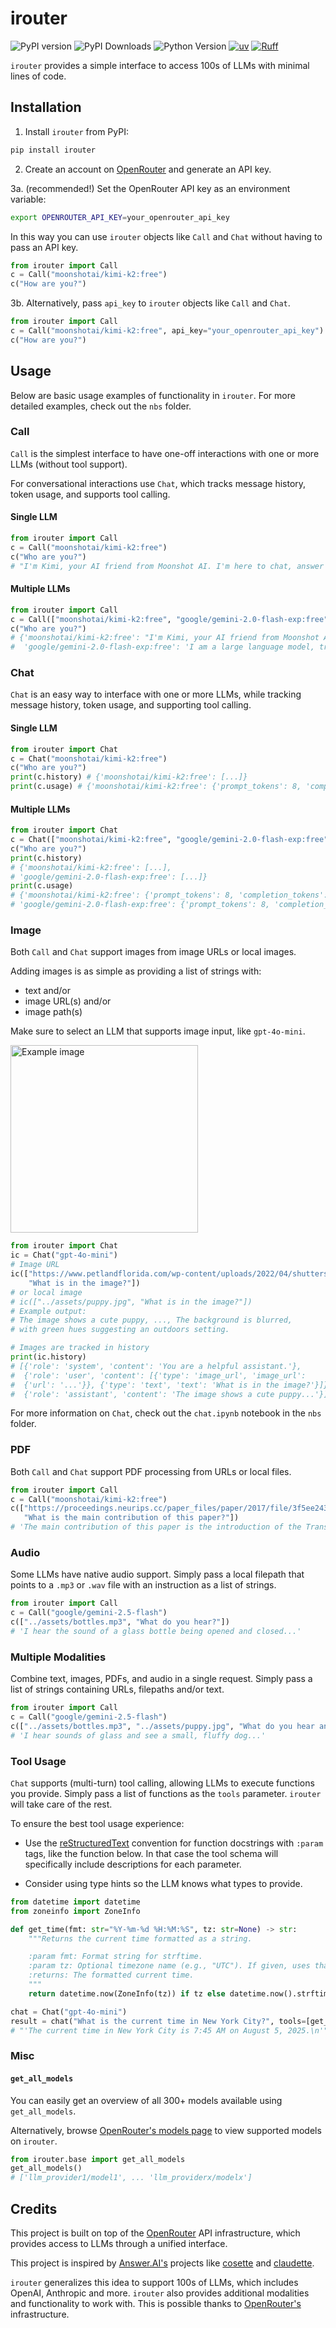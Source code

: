 # irouter

![PyPI version](https://img.shields.io/pypi/v/irouter)
![PyPI Downloads](https://static.pepy.tech/badge/irouter)
![Python Version](https://img.shields.io/badge/dynamic/toml?url=https://raw.githubusercontent.com/carlolepelaars/irouter/master/pyproject.toml&query=%24.project%5B%22requires-python%22%5D&label=python&color=blue) 
[![uv](https://img.shields.io/endpoint?url=https://raw.githubusercontent.com/astral-sh/uv/main/assets/badge/v0.json)](https://github.com/astral-sh/uv)
[![Ruff](https://img.shields.io/endpoint?url=https://raw.githubusercontent.com/astral-sh/ruff/main/assets/badge/v2.json)](https://github.com/astral-sh/ruff)

`irouter` provides a simple interface to access 100s of LLMs with minimal lines of code.

## Installation

1. Install `irouter` from PyPI:

```bash
pip install irouter
```

2. Create an account on [OpenRouter](https://openrouter.ai) and generate an API key.

3a. (recommended!) Set the OpenRouter API key as an environment variable:

```bash
export OPENROUTER_API_KEY=your_openrouter_api_key
```

In this way you can use `irouter` objects like `Call` and `Chat` without having to pass an API key.

```python
from irouter import Call
c = Call("moonshotai/kimi-k2:free")
c("How are you?")
```

3b. Alternatively, pass `api_key` to `irouter` objects like `Call` and `Chat`.

```python
from irouter import Call
c = Call("moonshotai/kimi-k2:free", api_key="your_openrouter_api_key")
c("How are you?")
```

## Usage

Below are basic usage examples of functionality in `irouter`. For more detailed examples, check out the `nbs` folder.

### Call

`Call` is the simplest interface to have one-off interactions with one or more LLMs (without tool support).

For conversational interactions use `Chat`, which tracks message history, token usage, and supports tool calling.

#### Single LLM
```python
from irouter import Call
c = Call("moonshotai/kimi-k2:free")
c("Who are you?")
# "I'm Kimi, your AI friend from Moonshot AI. I'm here to chat, answer your questions, and help you out whenever you need it."
```

#### Multiple LLMs
```python
from irouter import Call
c = Call(["moonshotai/kimi-k2:free", "google/gemini-2.0-flash-exp:free"])
c("Who are you?")
# {'moonshotai/kimi-k2:free': "I'm Kimi, your AI friend from Moonshot AI. I'm here to chat, answer your questions, and help you out whenever you need it.",
#  'google/gemini-2.0-flash-exp:free': 'I am a large language model, trained by Google.\n'}
```

### Chat

`Chat` is an easy way to interface with one or more LLMs, while tracking message history, token usage, and supporting tool calling.

#### Single LLM

```python
from irouter import Chat
c = Chat("moonshotai/kimi-k2:free")
c("Who are you?")
print(c.history) # {'moonshotai/kimi-k2:free': [...]}
print(c.usage) # {'moonshotai/kimi-k2:free': {'prompt_tokens': 8, 'completion_tokens': 8, 'total_tokens': 16}}
```

#### Multiple LLMs

```python
from irouter import Chat
c = Chat(["moonshotai/kimi-k2:free", "google/gemini-2.0-flash-exp:free"])
c("Who are you?")
print(c.history) 
# {'moonshotai/kimi-k2:free': [...], 
# 'google/gemini-2.0-flash-exp:free': [...]}
print(c.usage) 
# {'moonshotai/kimi-k2:free': {'prompt_tokens': 8, 'completion_tokens': 8, 'total_tokens': 16}, 
# 'google/gemini-2.0-flash-exp:free': {'prompt_tokens': 8, 'completion_tokens': 10, 'total_tokens': 18}}
```

### Image

Both `Call` and `Chat` support images from image URLs or local images.

Adding images is as simple as providing a list of strings with:
- text and/or
- image URL(s) and/or
- image path(s)

Make sure to select an LLM that supports image input, like `gpt-4o-mini`.

<img src="https://www.petlandflorida.com/wp-content/uploads/2022/04/shutterstock_1290320698-1-scaled.jpg" alt="Example image" width="300">

```python
from irouter import Chat
ic = Chat("gpt-4o-mini")
# Image URL
ic(["https://www.petlandflorida.com/wp-content/uploads/2022/04/shutterstock_1290320698-1-scaled.jpg", 
    "What is in the image?"])
# or local image
# ic(["../assets/puppy.jpg", "What is in the image?"])
# Example output:
# The image shows a cute puppy, ..., The background is blurred, 
# with green hues suggesting an outdoors setting.

# Images are tracked in history
print(ic.history)
# [{'role': 'system', 'content': 'You are a helpful assistant.'}, 
#  {'role': 'user', 'content': [{'type': 'image_url', 'image_url':
#  {'url': '...'}}, {'type': 'text', 'text': 'What is in the image?'}]}, 
#  {'role': 'assistant', 'content': 'The image shows a cute puppy...'}]
```

For more information on `Chat`, check out the `chat.ipynb` notebook in the `nbs` folder.

### PDF

Both `Call` and `Chat` support PDF processing from URLs or local files.

```python
from irouter import Call
c = Call("moonshotai/kimi-k2:free")
c(["https://proceedings.neurips.cc/paper_files/paper/2017/file/3f5ee243547dee91fbd053c1c4a845aa-Paper.pdf", 
   "What is the main contribution of this paper?"])
# 'The main contribution of this paper is the introduction of the Transformer architecture...'
```

### Audio

Some LLMs have native audio support. Simply pass a local filepath that points to a `.mp3` or `.wav` file with an instruction as a list of strings.

```python
from irouter import Call
c = Call("google/gemini-2.5-flash")
c(["../assets/bottles.mp3", "What do you hear?"])
# 'I hear the sound of a glass bottle being opened and closed...'
```

### Multiple Modalities

Combine text, images, PDFs, and audio in a single request. Simply pass a list of strings containing URLs, filepaths and/or text.

```python
from irouter import Call
c = Call("google/gemini-2.5-flash")
c(["../assets/bottles.mp3", "../assets/puppy.jpg", "What do you hear and see?"])
# 'I hear sounds of glass and see a small, fluffy dog...'
```

### Tool Usage

`Chat` supports (multi-turn) tool calling, allowing LLMs to execute functions you provide. Simply pass a list of functions as the `tools` parameter. `irouter` will take care of the rest.

To ensure the best tool usage experience:

- Use the [reStructuredText](https://www.sphinx-doc.org/en/master/usage/restructuredtext/basics.html) convention for function docstrings with `:param` tags, like the function below. In that case the tool schema will specifically include descriptions for each parameter.

- Consider using type hints so the LLM knows what types to provide.

```python
from datetime import datetime
from zoneinfo import ZoneInfo

def get_time(fmt: str="%Y-%m-%d %H:%M:%S", tz: str=None) -> str:
    """Returns the current time formatted as a string.

    :param fmt: Format string for strftime.
    :param tz: Optional timezone name (e.g., "UTC"). If given, uses that timezone.
    :returns: The formatted current time.
    """
    return datetime.now(ZoneInfo(tz)) if tz else datetime.now().strftime(fmt)

chat = Chat("gpt-4o-mini")
result = chat("What is the current time in New York City?", tools=[get_time])
# "'The current time in New York City is 7:45 AM on August 5, 2025.\n'"
```

### Misc

#### `get_all_models`

You can easily get an overview of all 300+ models available using `get_all_models`.

Alternatively, browse [OpenRouter's models page](https://openrouter.ai/models) to view supported models on `irouter`.

```python
from irouter.base import get_all_models
get_all_models()
# ['llm_provider1/model1', ... 'llm_providerx/modelx']
```

## Credits

This project is built on top of the [OpenRouter](https://openrouter.ai) API infrastructure, which provides access to LLMs through a unified interface.

This project is inspired by [Answer.AI's](https://www.answer.ai) projects like [cosette](https://github.com/AnswerDotAI/cosette) and [claudette](https://github.com/AnswerDotAI/claudette).

`irouter` generalizes this idea to support 100s of LLMs, which includes OpenAI, Anthropic and more. `irouter` also provides additional modalities and functionality to work with. This is possible thanks to [OpenRouter's](https://openrouter.ai) infrastructure.
